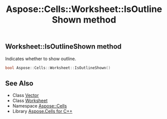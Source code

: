 ﻿---
title: Aspose::Cells::Worksheet::IsOutlineShown method
linktitle: IsOutlineShown
second_title: Aspose.Cells for C++ API Reference
description: 'Aspose::Cells::Worksheet::IsOutlineShown method. Indicates whether to show outline in C++.'
type: docs
weight: 2900
url: /cpp/aspose.cells/worksheet/isoutlineshown/
---
## Worksheet::IsOutlineShown method


Indicates whether to show outline.

```cpp
bool Aspose::Cells::Worksheet::IsOutlineShown()
```

## See Also

* Class [Vector](../../vector/)
* Class [Worksheet](../)
* Namespace [Aspose::Cells](../../)
* Library [Aspose.Cells for C++](../../../)

